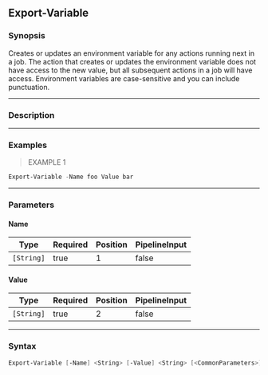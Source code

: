 Export-Variable
---------------

### Synopsis
Creates or updates an environment variable for any actions running next in a job. 
The action that creates or updates the environment variable does not have access to the new value, but all subsequent actions in a job will have access. 
Environment variables are case-sensitive and you can include punctuation.

---

### Description

---

### Examples
> EXAMPLE 1

```PowerShell
Export-Variable -Name foo Value bar
```

---

### Parameters
#### **Name**

|Type      |Required|Position|PipelineInput|
|----------|--------|--------|-------------|
|`[String]`|true    |1       |false        |

#### **Value**

|Type      |Required|Position|PipelineInput|
|----------|--------|--------|-------------|
|`[String]`|true    |2       |false        |

---

### Syntax
```PowerShell
Export-Variable [-Name] <String> [-Value] <String> [<CommonParameters>]
```
